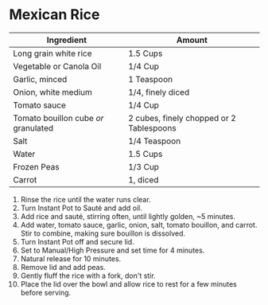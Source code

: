 Mexican Rice
=

Ingredient | Amount
-|-
Long grain white rice | 1.5 Cups
Vegetable or Canola Oil | 1/4 Cup
Garlic, minced | 1 Teaspoon
Onion, white medium | 1/4, finely diced
Tomato sauce | 1/4 Cup
Tomato bouillon cube *or* granulated | 2 cubes, finely chopped or 2 Tablespoons
Salt | 1/4 Teaspoon
Water | 1.5 Cups
Frozen Peas | 1/3 Cup
Carrot | 1, diced


1. Rinse the rice until the water runs clear.
2. Turn Instant Pot to Sauté and add oil.
3. Add rice and sauté, stirring often, until lightly golden, ~5 minutes.
4. Add water, tomato sauce, garlic, onion, salt, tomato bouillon, and carrot. Stir to combine, making sure bouillon is dissolved.
5. Turn Instant Pot off and secure lid.
6. Set to Manual/High Pressure and set time for 4 minutes.
7. Natural release for 10 minutes.
8. Remove lid and add peas.
9. Gently fluff the rice with a fork, don't stir.
10. Place the lid over the bowl and allow rice to rest for a few minutes before serving.
